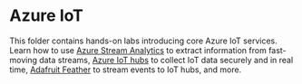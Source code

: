# Azure IoT

This folder contains hands-on labs introducing core Azure IoT services. Learn how to use [Azure Stream Analytics](https://azure.microsoft.com/services/stream-analytics/) to extract information from fast-moving data streams, [Azure IoT hubs](https://azure.microsoft.com/services/iot-hub/) to collect IoT data securely and in real time, [Adafruit Feather](https://www.adafruit.com/feather) to stream events to IoT hubs, and more.
